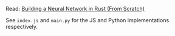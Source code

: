 Read: [Building a Neural Network in Rust (From Scratch)]()

See `index.js` and `main.py` for the JS and Python implementations respectively.

